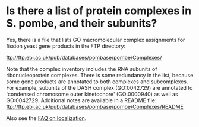 # Is there a list of protein complexes in S. pombe, and their subunits?
<!-- pombase_categories: Datasets,Genome Statistics and Lists,Using Ontologies -->

Yes, there is a file that lists GO macromolecular complex assignments
for fission yeast gene products in the FTP directory:

<ftp://ftp.ebi.ac.uk/pub/databases/pombase/pombe/Complexes/>

Note that the complex inventory includes the RNA subunits of
ribonucleoprotein complexes. There is some redundancy in the list,
because some gene products are annotated to both complexes and
subcomplexes. For example, subunits of the DASH complex (GO:0042729) are
annotated to 'condensed chromosome outer kinetochore' (GO:0000940) as
well as GO:0042729. Additional notes are available in a README file:
<ftp://ftp.ebi.ac.uk/pub/databases/pombase/pombe/Complexes/README>

Also see the [FAQ on
localization](/faqs/how-can-i-find-protein-localization-data).


